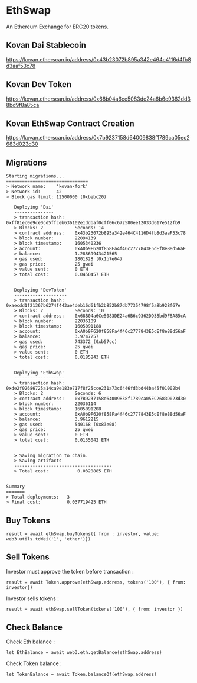 # EthSwap

An Ethereum Exchange for ERC20 tokens.

## Kovan Dai Stablecoin

https://kovan.etherscan.io/address/0x43b23072b895a342e464c4116d4fb8d3aaf53c78

## Kovan Dev Token

https://kovan.etherscan.io/address/0x68b04a6ce5083de24a6b6c9362dd38bd9f8a85ca

## Kovan EthSwap Contract Creation

https://kovan.etherscan.io/address/0x7b9237158d64009838f1789ca05ec2683d023d30

## Migrations

```
Starting migrations...
===============================
> Network name:    'kovan-fork'
> Network id:      42
> Block gas limit: 12500000 (0xbebc20)

   Deploying 'Dai'
   ---------------
   > transaction hash:    0xff81ec0e9ce0cd5ffceb636102e1ddbaf0cff06c672580ee12033d617e512fb9
   > Blocks: 2            Seconds: 14
   > contract address:    0x43b23072b895a342e464C4116D4fb8d3aaF53c78
   > block number:        22094139
   > block timestamp:     1605340236
   > account:             0xA0b9F620f858Fa4f46c2777843E5dEf8e88d56aF
   > balance:             1.28869943421565
   > gas used:            1801828 (0x1b7e64)
   > gas price:           25 gwei
   > value sent:          0 ETH
   > total cost:          0.0450457 ETH


   Deploying 'DevToken'
   --------------------
   > transaction hash:    0xaecdd1f21367b6274f443ae4deb16d61fb2b852b87db77354798f5a8b928f67e
   > Blocks: 2            Seconds: 10
   > contract address:    0x68B04a6Ce5083DE24a6B6c9362DD38bd9F8A85cA
   > block number:        22036109
   > block timestamp:     1605091188
   > account:             0xA0b9F620f858Fa4f46c2777843E5dEf8e88d56aF
   > balance:             3.9747257
   > gas used:            743372 (0xb57cc)
   > gas price:           25 gwei
   > value sent:          0 ETH
   > total cost:          0.0185843 ETH


   Deploying 'EthSwap'
   -------------------
   > transaction hash:    0xde2f02686725a14ca9e183e717f8f25cce231a73c6446fd3bd44ba45f01002b4
   > Blocks: 2            Seconds: 6
   > contract address:    0x7B9237158d64009838f1789ca05EC2683D023d30
   > block number:        22036114
   > block timestamp:     1605091208
   > account:             0xA0b9F620f858Fa4f46c2777843E5dEf8e88d56aF
   > balance:             3.9612215
   > gas used:            540168 (0x83e08)
   > gas price:           25 gwei
   > value sent:          0 ETH
   > total cost:          0.0135042 ETH


   > Saving migration to chain.
   > Saving artifacts
   -------------------------------------
   > Total cost:           0.0320885 ETH


Summary
=======
> Total deployments:   3
> Final cost:          0.037719425 ETH
```

## Buy Tokens

```result = await ethSwap.buyTokens({ from : investor, value: web3.utils.toWei('1', 'ether')}) ```

## Sell Tokens

Investor must approve the token before transaction :

```result = await Token.approve(ethSwap.address, tokens('100'), { from: investor})```

Investor sells tokens : 

```result = await ethSwap.sellToken(tokens('100'), { from: investor })```

## Check Balance

Check Eth balance :

```let EthBalance = await web3.eth.getBalance(ethSwap.address)```


Check Token balance :

```let TokenBalance = await Token.balanceOf(ethSwap.address)```



